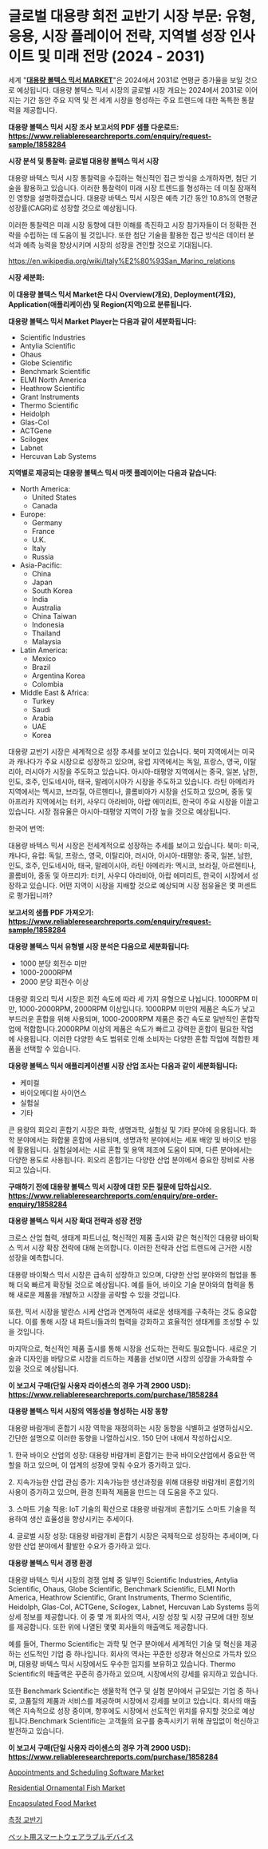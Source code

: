<p><h1>글로벌 대용량 회전 교반기 시장 부문: 유형, 응용, 시장 플레이어 전략, 지역별 성장 인사이트 및 미래 전망 (2024 - 2031)</h1></p><p>세계 "<strong><a href="https://www.reliableresearchreports.com/large-capacity-vortex-mixers-r1858284">대용량 볼텍스 믹서 MARKET</a></strong>"은 2024에서 2031로 연평균 증가율을 보일 것으로 예상됩니다. 대용량 볼텍스 믹서 시장의 글로벌 시장 개요는 2024에서 2031로 이어지는 기간 동안 주요 지역 및 전 세계 시장을 형성하는 주요 트렌드에 대한 독특한 통찰력을 제공합니다.</p>
<p><strong>대용량 볼텍스 믹서 시장 조사 보고서의 PDF 샘플 다운로드: <a href="https://www.reliableresearchreports.com/enquiry/request-sample/1858284">https://www.reliableresearchreports.com/enquiry/request-sample/1858284</a></strong></p>
<p><strong>시장 분석 및 통찰력: 글로벌 대용량 볼텍스 믹서 시장</strong></p>
<p><p>대용량 바텍스 믹서 시장 통찰력을 수집하는 혁신적인 접근 방식을 소개하자면, 첨단 기술을 활용하고 있습니다. 이러한 통찰력이 미래 시장 트렌드를 형성하는 데 미칠 잠재적인 영향을 설명하겠습니다. 대용량 바텍스 믹서 시장은 예측 기간 동안 10.8%의 연평균 성장률(CAGR)로 성장할 것으로 예상됩니다. </p><p>이러한 통찰력은 미래 시장 동향에 대한 이해를 촉진하고 시장 참가자들이 더 정확한 전략을 수립하는 데 도움이 될 것입니다. 또한 첨단 기술을 활용한 접근 방식은 데이터 분석과 예측 능력을 향상시키며 시장의 성장을 견인할 것으로 기대됩니다.</p></p>
<p><a href="%7CAUTHORITHY_DOMAIN_URL%7C">https://en.wikipedia.org/wiki/Italy%E2%80%93San_Marino_relations</a></p>
<p><strong>시장 세분화:</strong></p>
<p><strong>이 대용량 볼텍스 믹서 Market은 다시 Overview(개요), Deployment(개요), Application(애플리케이션) 및 Region(지역)으로 분류됩니다.</strong></p>
<p><strong>대용량 볼텍스 믹서 Market Player는 다음과 같이 세분화됩니다:</strong></p>
<p><ul><li>Scientific Industries</li><li>Antylia Scientific</li><li>Ohaus</li><li>Globe Scientific</li><li>Benchmark Scientific</li><li>ELMI North America</li><li>Heathrow Scientific</li><li>Grant Instruments</li><li>Thermo Scientific</li><li>Heidolph</li><li>Glas-Col</li><li>ACTGene</li><li>Scilogex</li><li>Labnet</li><li>Hercuvan Lab Systems</li></ul></p>
<p><strong>지역별로 제공되는 대용량 볼텍스 믹서 마켓 플레이어는 다음과 같습니다:</strong></p>
<p><ul>
    <li>
        North America:
        <ul>
            <li>United States</li>
            <li>Canada</li>
        </ul>
    </li>
    <li>
        Europe:
        <ul>
            <li>Germany</li>
            <li>France</li>
            <li>U.K.</li>
            <li>Italy</li>
            <li>Russia</li>
        </ul>
    </li>
    <li>
        Asia-Pacific:
        <ul>
            <li>China</li>
            <li>Japan</li>
            <li>South Korea</li>
            <li>India</li>
            <li>Australia</li>
            <li>China Taiwan</li>
            <li>Indonesia</li>
            <li>Thailand</li>
            <li>Malaysia</li>
        </ul>
    </li>
    <li>
        Latin America:
        <ul>
            <li>Mexico</li>
            <li>Brazil</li>
            <li>Argentina Korea</li>
            <li>Colombia</li>
        </ul>
    </li>
    <li>
        Middle East & Africa:
        <ul>
            <li>Turkey</li>
            <li>Saudi</li>
            <li>Arabia</li>
            <li>UAE</li>
            <li>Korea</li>
        </ul>
    </li>
    </ul></p>
<p><p>대용량 교반기 시장은 세계적으로 성장 추세를 보이고 있습니다. 북미 지역에서는 미국과 캐나다가 주요 시장으로 성장하고 있으며, 유럽 지역에서는 독일, 프랑스, 영국, 이탈리아, 러시아가 시장을 주도하고 있습니다. 아시아-태평양 지역에서는 중국, 일본, 남한, 인도, 호주, 인도네시아, 태국, 말레이시아가 시장을 주도하고 있습니다. 라틴 아메리카 지역에서는 멕시코, 브라질, 아르헨티나, 콜롬비아가 시장을 선도하고 있으며, 중동 및 아프리카 지역에서는 터키, 사우디 아라비아, 아랍 에미리트, 한국이 주요 시장을 이끌고 있습니다. 시장 점유율은 아시아-태평양 지역이 가장 높을 것으로 예상됩니다.</p><p>한국어 번역:</p><p>대용량 바텍스 믹서 시장은 전세계적으로 성장하는 추세를 보이고 있습니다. 북미: 미국, 캐나다, 유럽: 독일, 프랑스, 영국, 이탈리아, 러시아, 아시아-태평양: 중국, 일본, 남한, 인도, 호주, 인도네시아, 태국, 말레이시아, 라틴 아메리카: 멕시코, 브라질, 아르헨티나, 콜롬비아, 중동 및 아프리카: 터키, 사우디 아라비아, 아랍 에미리트, 한국이 시장에서 성장하고 있습니다. 어떤 지역이 시장을 지배할 것으로 예상되며 시장 점유율은 몇 퍼센트로 평가됩니까?</p></p>
<p><strong>보고서의 샘플 PDF 가져오기: <a href="https://www.reliableresearchreports.com/enquiry/request-sample/1858284">https://www.reliableresearchreports.com/enquiry/request-sample/1858284</a></strong></p>
<p><strong>대용량 볼텍스 믹서 유형별 시장 분석은 다음으로 세분화됩니다:</strong></p>
<p><ul><li>1000 분당 회전수 미만</li><li>1000-2000RPM</li><li>2000 분당 회전수 이상</li></ul></p>
<p><p>대용량 회오리 믹서 시장은 회전 속도에 따라 세 가지 유형으로 나뉩니다. 1000RPM 미만, 1000-2000RPM, 2000RPM 이상입니다. 1000RPM 미만의 제품은 속도가 낮고 부드러운 혼합을 위해 사용되며, 1000-2000RPM 제품은 중간 속도로 일반적인 혼합작업에 적합합니다.2000RPM 이상의 제품은 속도가 빠르고 강력한 혼합이 필요한 작업에 사용됩니다. 이러한 다양한 속도 범위로 인해 소비자는 다양한 혼합 작업에 적합한 제품을 선택할 수 있습니다.</p></p>
<p><strong>대용량 볼텍스 믹서 애플리케이션별 시장 산업 조사는 다음과 같이 세분화됩니다:</strong></p>
<p><ul><li>케미컬</li><li>바이오메디컬 사이언스</li><li>실험실</li><li>기타</li></ul></p>
<p><p>큰 용량의 회오리 혼합기 시장은 화학, 생명과학, 실험실 및 기타 분야에 응용됩니다. 화학 분야에서는 화합물 혼합에 사용되며, 생명과학 분야에서는 세포 배양 및 바이오 반응에 활용됩니다. 실험실에서는 시료 혼합 및 용액 제조에 도움이 되며, 다른 분야에서는 다양한 용도로 사용됩니다. 회오리 혼합기는 다양한 산업 분야에서 중요한 장비로 사용되고 있습니다.</p></p>
<p><strong>구매하기 전에 대용량 볼텍스 믹서 시장에 대한 모든 질문에 답하십시오. <a href="https://www.reliableresearchreports.com/enquiry/pre-order-enquiry/1858284">https://www.reliableresearchreports.com/enquiry/pre-order-enquiry/1858284</a></strong></p>
<p><strong>대용량 볼텍스 믹서 시장 확대 전략과 성장 전망</strong></p>
<p><p>크로스 산업 협력, 생태계 파트너십, 혁신적인 제품 출시와 같은 혁신적인 대용량 바이톽스 믹서 시장 확장 전략에 대해 논의합니다. 이러한 전략과 산업 트렌드에 근거한 시장 성장을 예측합니다.</p><p>대용량 바이톽스 믹서 시장은 급속히 성장하고 있으며, 다양한 산업 분야와의 협업을 통해 더욱 빠르게 확장될 것으로 예상됩니다. 예를 들어, 바이오 기술 분야와의 협력을 통해 새로운 제품을 개발하고 시장을 공략할 수 있을 것입니다.</p><p>또한, 믹서 시장을 발란스 시케 산업과 연계하여 새로운 생태계를 구축하는 것도 중요합니다. 이를 통해 시장 내 파트너들과의 협력을 강화하고 효율적인 생태계를 조성할 수 있을 것입니다.</p><p>마지막으로, 혁신적인 제품 출시를 통해 시장을 선도하는 전략도 필요합니다. 새로운 기술과 디자인을 바탕으로 시장을 리드하는 제품을 선보이면 시장의 성장을 가속화할 수 있을 것으로 예상됩니다.</p></p>
<p><strong>이 보고서 구매(단일 사용자 라이센스의 경우 가격 2900 USD): <a href="https://www.reliableresearchreports.com/purchase/1858284">https://www.reliableresearchreports.com/purchase/1858284</a></strong></p>
<p><strong>대용량 볼텍스 믹서 시장의 역동성을 형성하는 시장 동향</strong></p>
<p><p>대용량 바람개비 혼합기 시장 역학을 재정의하는 시장 동향을 식별하고 설명하십시오. 간단한 설명으로 이러한 동향을 나열하십시오. 150 단어 내에서 작성하십시오.</p><p>1. 한국 바이오 산업의 성장: 대용량 바람개비 혼합기는 한국 바이오산업에서 중요한 역할을 하고 있으며, 이 업계의 성장에 맞춰 수요가 증가하고 있다.</p><p>2. 지속가능한 산업 관심 증가: 지속가능한 생산과정을 위해 대용량 바람개비 혼합기의 사용이 증가하고 있으며, 환경 친화적 제품을 만드는 데 도움을 주고 있다.</p><p>3. 스마트 기술 적용: IoT 기술의 확산으로 대용량 바람개비 혼합기도 스마트 기술을 적용하여 생산 효율성을 향상시키는 추세이다.</p><p>4. 글로벌 시장 성장: 대용량 바람개비 혼합기 시장은 국제적으로 성장하는 추세이며, 다양한 산업 분야에서 활발한 수요가 증가하고 있다.</p></p>
<p><strong>대용량 볼텍스 믹서 경쟁 환경</strong></p>
<p><p>대용량 바텍스 믹서 시장의 경쟁 업체 중 일부인 Scientific Industries, Antylia Scientific, Ohaus, Globe Scientific, Benchmark Scientific, ELMI North America, Heathrow Scientific, Grant Instruments, Thermo Scientific, Heidolph, Glas-Col, ACTGene, Scilogex, Labnet, Hercuvan Lab Systems 등의 상세 정보를 제공합니다. 이 중 몇 개 회사의 역사, 시장 성장 및 시장 규모에 대한 정보를 제공합니다. 또한 위에 나열된 몇몇 회사들의 매출액도 제공합니다.</p><p>예를 들어, Thermo Scientific는 과학 및 연구 분야에서 세계적인 기술 및 혁신을 제공하는 선도적인 기업 중 하나입니다. 회사의 역사는 꾸준한 성장과 혁신으로 가득차 있으며, 대용량 바텍스 믹서 시장에서도 우수한 입지를 보유하고 있습니다. Thermo Scientific의 매출액은 꾸준히 증가하고 있으며, 시장에서의 강세를 유지하고 있습니다.</p><p>또한 Benchmark Scientific는 생물학적 연구 및 실험 분야에서 규모있는 기업 중 하나로, 고품질의 제품과 서비스를 제공하며 시장에서 강세를 보이고 있습니다. 회사의 매출액은 지속적으로 성장 중이며, 향후에도 시장에서 선도적인 위치를 유지할 것으로 예상됩니다.Benchmark Scientific는 고객들의 요구를 충족시키기 위해 끊임없이 혁신하고 발전하고 있습니다.</p></p>
<p><strong>이 보고서 구매(단일 사용자 라이센스의 경우 가격 2900 USD): <a href="https://www.reliableresearchreports.com/purchase/1858284">https://www.reliableresearchreports.com/purchase/1858284</a></strong></p>
<p><p><a href="https://medium.com/@sdonald04328/appointments-and-scheduling-software-market-share-market-analysis-growth-trends-forecasts-for-a93b27be8127">Appointments and Scheduling Software Market</a></p><p><a href="https://github.com/vimar16th/Market-Research-Report-List-6/blob/main/residential-ornamental-fish-market.md">Residential Ornamental Fish Market</a></p><p><a href="https://issuu.com/reportprime-2/docs/encapsulated-food-market-size-2030._92fec64227bb4f">Encapsulated Food Market</a></p><p><a href="https://github.com/laholand/Market-Research-Report-List-6/blob/main/2847284108183.md">측정 교반기</a></p><p><a href="https://github.com/mohamedbakry57/Market-Research-Report-List-5/blob/main/289151287292.md">ペット用スマートウェアラブルデバイス</a></p></p>